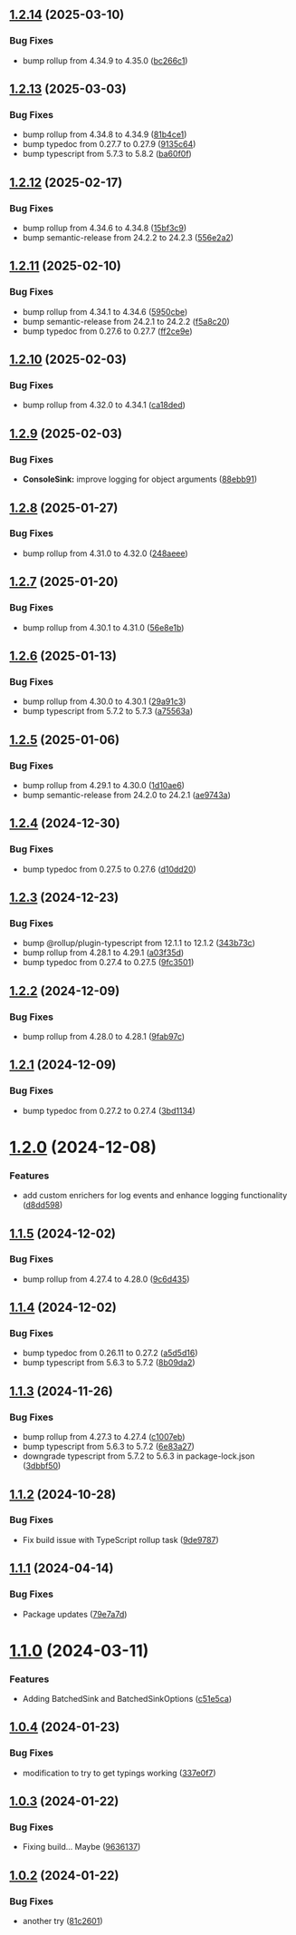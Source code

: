 ## [1.2.14](https://github.com/JaCraig/Woodchuck/compare/v1.2.13...v1.2.14) (2025-03-10)


### Bug Fixes

* bump rollup from 4.34.9 to 4.35.0 ([bc266c1](https://github.com/JaCraig/Woodchuck/commit/bc266c13ccea06662e1f1f13120afd72f2de1eb3))

## [1.2.13](https://github.com/JaCraig/Woodchuck/compare/v1.2.12...v1.2.13) (2025-03-03)


### Bug Fixes

* bump rollup from 4.34.8 to 4.34.9 ([81b4ce1](https://github.com/JaCraig/Woodchuck/commit/81b4ce1226209d7b99c015149dcc02643813e121))
* bump typedoc from 0.27.7 to 0.27.9 ([9135c64](https://github.com/JaCraig/Woodchuck/commit/9135c64e82c4bfbbc54b7655d5ebd05c3a3facb9))
* bump typescript from 5.7.3 to 5.8.2 ([ba60f0f](https://github.com/JaCraig/Woodchuck/commit/ba60f0f67e08e076d6d340e134c15a9db7bc3b51))

## [1.2.12](https://github.com/JaCraig/Woodchuck/compare/v1.2.11...v1.2.12) (2025-02-17)


### Bug Fixes

* bump rollup from 4.34.6 to 4.34.8 ([15bf3c9](https://github.com/JaCraig/Woodchuck/commit/15bf3c92c2e300cce5a4f586f47f570d7d62857b))
* bump semantic-release from 24.2.2 to 24.2.3 ([556e2a2](https://github.com/JaCraig/Woodchuck/commit/556e2a2861d18d89fff5bfd5a1016b548e6a9625))

## [1.2.11](https://github.com/JaCraig/Woodchuck/compare/v1.2.10...v1.2.11) (2025-02-10)


### Bug Fixes

* bump rollup from 4.34.1 to 4.34.6 ([5950cbe](https://github.com/JaCraig/Woodchuck/commit/5950cbe967e7b8e3bbc916ebb1a17b6cd8ec41f3))
* bump semantic-release from 24.2.1 to 24.2.2 ([f5a8c20](https://github.com/JaCraig/Woodchuck/commit/f5a8c200f3511c2810526a928d917ef2bf302a14))
* bump typedoc from 0.27.6 to 0.27.7 ([ff2ce9e](https://github.com/JaCraig/Woodchuck/commit/ff2ce9ed16c38344f63d45a0cc6131caa420d100))

## [1.2.10](https://github.com/JaCraig/Woodchuck/compare/v1.2.9...v1.2.10) (2025-02-03)


### Bug Fixes

* bump rollup from 4.32.0 to 4.34.1 ([ca18ded](https://github.com/JaCraig/Woodchuck/commit/ca18ded978ea845d82df592634bcdd5ef25ea528))

## [1.2.9](https://github.com/JaCraig/Woodchuck/compare/v1.2.8...v1.2.9) (2025-02-03)


### Bug Fixes

* **ConsoleSink:** improve logging for object arguments ([88ebb91](https://github.com/JaCraig/Woodchuck/commit/88ebb913737a3b69a1f53773acec243ab6ad1d71))

## [1.2.8](https://github.com/JaCraig/Woodchuck/compare/v1.2.7...v1.2.8) (2025-01-27)


### Bug Fixes

* bump rollup from 4.31.0 to 4.32.0 ([248aeee](https://github.com/JaCraig/Woodchuck/commit/248aeee979305e575ed24afea909df2bcc9c17de))

## [1.2.7](https://github.com/JaCraig/Woodchuck/compare/v1.2.6...v1.2.7) (2025-01-20)


### Bug Fixes

* bump rollup from 4.30.1 to 4.31.0 ([56e8e1b](https://github.com/JaCraig/Woodchuck/commit/56e8e1bc9c8b1eb13eb20d518b403838d1685ebd))

## [1.2.6](https://github.com/JaCraig/Woodchuck/compare/v1.2.5...v1.2.6) (2025-01-13)


### Bug Fixes

* bump rollup from 4.30.0 to 4.30.1 ([29a91c3](https://github.com/JaCraig/Woodchuck/commit/29a91c36a603c88b641998fa99c85e5f4a1db4c9))
* bump typescript from 5.7.2 to 5.7.3 ([a75563a](https://github.com/JaCraig/Woodchuck/commit/a75563afb5e6ab71bef62e64803328f7df66c123))

## [1.2.5](https://github.com/JaCraig/Woodchuck/compare/v1.2.4...v1.2.5) (2025-01-06)


### Bug Fixes

* bump rollup from 4.29.1 to 4.30.0 ([1d10ae6](https://github.com/JaCraig/Woodchuck/commit/1d10ae6bd5a4241a50a0a74a612736f39135abbd))
* bump semantic-release from 24.2.0 to 24.2.1 ([ae9743a](https://github.com/JaCraig/Woodchuck/commit/ae9743ab7d851bb1aab15a36f4ab365fe20ab761))

## [1.2.4](https://github.com/JaCraig/Woodchuck/compare/v1.2.3...v1.2.4) (2024-12-30)


### Bug Fixes

* bump typedoc from 0.27.5 to 0.27.6 ([d10dd20](https://github.com/JaCraig/Woodchuck/commit/d10dd2096d05eb482a2bea002749d861b53beb95))

## [1.2.3](https://github.com/JaCraig/Woodchuck/compare/v1.2.2...v1.2.3) (2024-12-23)


### Bug Fixes

* bump @rollup/plugin-typescript from 12.1.1 to 12.1.2 ([343b73c](https://github.com/JaCraig/Woodchuck/commit/343b73c1daf617efaf181efa4ec67b16ce11a96f))
* bump rollup from 4.28.1 to 4.29.1 ([a03f35d](https://github.com/JaCraig/Woodchuck/commit/a03f35d46128bd9c10ebbf957c8e93391b546e86))
* bump typedoc from 0.27.4 to 0.27.5 ([9fc3501](https://github.com/JaCraig/Woodchuck/commit/9fc350143f899dcbab1a88f582fbe0ace1ed3d55))

## [1.2.2](https://github.com/JaCraig/Woodchuck/compare/v1.2.1...v1.2.2) (2024-12-09)


### Bug Fixes

* bump rollup from 4.28.0 to 4.28.1 ([9fab97c](https://github.com/JaCraig/Woodchuck/commit/9fab97c4e940826c3e4d7467d99e40229cff1ccc))

## [1.2.1](https://github.com/JaCraig/Woodchuck/compare/v1.2.0...v1.2.1) (2024-12-09)


### Bug Fixes

* bump typedoc from 0.27.2 to 0.27.4 ([3bd1134](https://github.com/JaCraig/Woodchuck/commit/3bd1134c9fd9cb856e42f98cbe1f1bc495b15072))

# [1.2.0](https://github.com/JaCraig/Woodchuck/compare/v1.1.5...v1.2.0) (2024-12-08)


### Features

* add custom enrichers for log events and enhance logging functionality ([d8dd598](https://github.com/JaCraig/Woodchuck/commit/d8dd5984885ff95f0ce3775fc6b7650d08fa16ba))

## [1.1.5](https://github.com/JaCraig/Woodchuck/compare/v1.1.4...v1.1.5) (2024-12-02)


### Bug Fixes

* bump rollup from 4.27.4 to 4.28.0 ([9c6d435](https://github.com/JaCraig/Woodchuck/commit/9c6d4359363b2b32ba9385ea04e930cf7715d0a5))

## [1.1.4](https://github.com/JaCraig/Woodchuck/compare/v1.1.3...v1.1.4) (2024-12-02)


### Bug Fixes

* bump typedoc from 0.26.11 to 0.27.2 ([a5d5d16](https://github.com/JaCraig/Woodchuck/commit/a5d5d16acec3ee13970d36265a6eae04a5c1b8fe))
* bump typescript from 5.6.3 to 5.7.2 ([8b09da2](https://github.com/JaCraig/Woodchuck/commit/8b09da22a797ee6ea2ae3a1f448d31d8185fd53e))

## [1.1.3](https://github.com/JaCraig/Woodchuck/compare/v1.1.2...v1.1.3) (2024-11-26)


### Bug Fixes

* bump rollup from 4.27.3 to 4.27.4 ([c1007eb](https://github.com/JaCraig/Woodchuck/commit/c1007eb203d0db5e18d3a16c052a465f806775fc))
* bump typescript from 5.6.3 to 5.7.2 ([6e83a27](https://github.com/JaCraig/Woodchuck/commit/6e83a27b2aa241ea7b3a6b54cf194b616d10e240))
* downgrade typescript from 5.7.2 to 5.6.3 in package-lock.json ([3dbbf50](https://github.com/JaCraig/Woodchuck/commit/3dbbf50573056647efa43632ad07f4837135f5af))

## [1.1.2](https://github.com/JaCraig/Woodchuck/compare/v1.1.1...v1.1.2) (2024-10-28)


### Bug Fixes

* Fix build issue with TypeScript rollup task ([9de9787](https://github.com/JaCraig/Woodchuck/commit/9de97875a42169c8cdbb12e3a65ea5b3ad697d73))

## [1.1.1](https://github.com/JaCraig/Woodchuck/compare/v1.1.0...v1.1.1) (2024-04-14)


### Bug Fixes

* Package updates ([79e7a7d](https://github.com/JaCraig/Woodchuck/commit/79e7a7d47eec658f4ce10aa5ef5d61cf7072625c))

# [1.1.0](https://github.com/JaCraig/Woodchuck/compare/v1.0.4...v1.1.0) (2024-03-11)


### Features

* Adding BatchedSink and BatchedSinkOptions ([c51e5ca](https://github.com/JaCraig/Woodchuck/commit/c51e5ca6db37ba44860f8a0aff9fc06ff90e035d))

## [1.0.4](https://github.com/JaCraig/Woodchuck/compare/v1.0.3...v1.0.4) (2024-01-23)


### Bug Fixes

* modification to try to get typings working ([337e0f7](https://github.com/JaCraig/Woodchuck/commit/337e0f77426a764f3c5582176b349e2145386181))

## [1.0.3](https://github.com/JaCraig/Woodchuck/compare/v1.0.2...v1.0.3) (2024-01-22)


### Bug Fixes

* Fixing build... Maybe ([9636137](https://github.com/JaCraig/Woodchuck/commit/9636137e5dfaeee763e5f9faf2a403ade0dfbdce))

## [1.0.2](https://github.com/JaCraig/Woodchuck/compare/v1.0.1...v1.0.2) (2024-01-22)


### Bug Fixes

* another try ([81c2601](https://github.com/JaCraig/Woodchuck/commit/81c2601d66acf1f020a4759f561edd042c27fbec))
